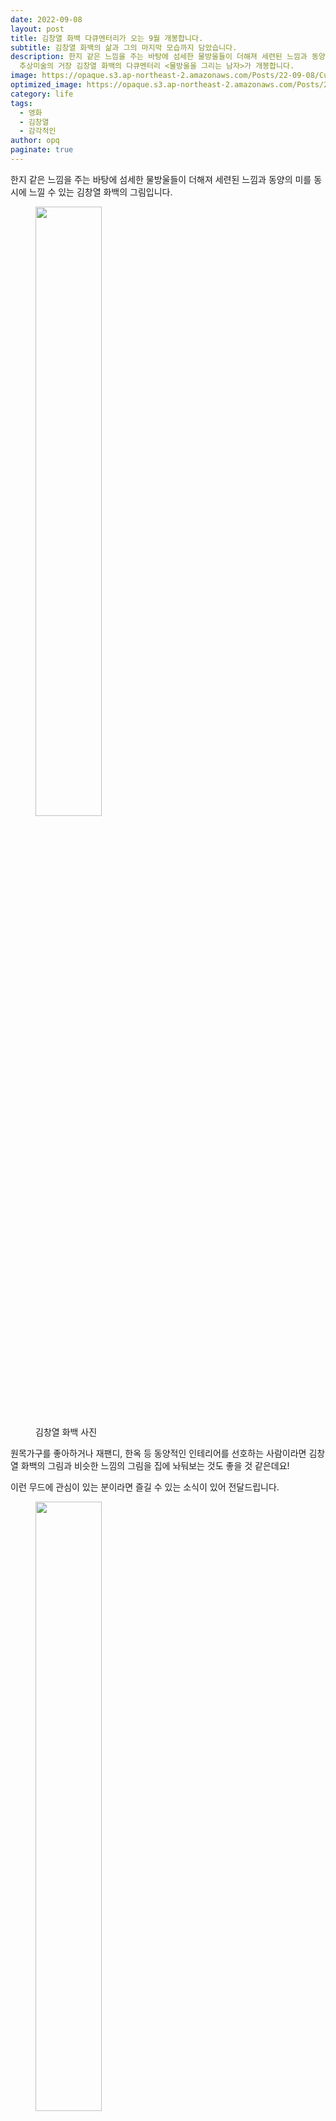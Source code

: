 ```yaml
---
date: 2022-09-08
layout: post
title: 김창열 화백 다큐멘터리가 오는 9월 개봉합니다.
subtitle: 김창열 화백의 삶과 그의 마지막 모습까지 담았습니다.
description: 한지 같은 느낌을 주는 바탕에 섬세한 물방울들이 더해져 세련된 느낌과 동양의 미를 동시에 느낄 수 있는 그림의 한국
  추상미술의 거장 김창열 화백의 다큐멘터리 <물방울을 그리는 남자>가 개봉합니다.
image: https://opaque.s3.ap-northeast-2.amazonaws.com/Posts/22-09-08/CutImage.png
optimized_image: https://opaque.s3.ap-northeast-2.amazonaws.com/Posts/22-09-08/CutImage.png
category: life
tags:
  - 영화
  - 김창열
  - 감각적인
author: opq
paginate: true
---
```

한지 같은 느낌을 주는 바탕에 섬세한 물방울들이 더해져 세련된 느낌과 동양의 미를 동시에 느낄 수 있는 김창열 화백의 그림입니다.

<figure>
<img src="https://opaque.s3.ap-northeast-2.amazonaws.com/Posts/22-09-08/ArtistPhoto.jpg" width="50%">
<figcaption> 김창열 화백 사진 </figcaption>
</figure>

원목가구를 좋아하거나 재팬디, 한옥 등 동양적인 인테리어를 선호하는 사람이라면 김창열 화백의 그림과 비슷한 느낌의 그림을 집에 놔둬보는 것도 좋을 것 같은데요!

이런 무드에 관심이 있는 분이라면 즐길 수 있는 소식이 있어 전달드립니다.

<figure>
<img src="https://opaque.s3.ap-northeast-2.amazonaws.com/Posts/22-09-08/DocumentaryFull.jpg" width="50%">
<figcaption> 다큐멘터리 포스터 </figcaption>
</figure>

물방울을 그려온 화가로서 우리에게 알려진 한국 추상미술의 거장 김창열 화백의 다큐멘터리 **물방울을 그리는 남자**가 개봉합니다. 김창열 화백의 둘째 아들 김오안이 연출부터 음악, 내레이션까지 맡았으며 김창열 화백의 삶과 그의 마지막 모습까지 담았다고 합니다. 9월 극장에서 만나볼 수 있습니다. 

김창열은 50년간 수행하듯 물방울을 그리며 일관된 그의 예술 세계를 펼쳐왔습니다. 1970년 밤새 그린 유화가 마음에 들지 않아 떼어내기 위해 캔버스 위에 물을 뿌려놓았고 그 위로 비친 떠오르는 아침 햇살에 의해 빛나는 물방울을 본 뒤로 1972년 물방울이 전면으로 나타난 작품을 선보이며 이름을 알리게 됩니다. 

2021년 1월 5일 타계한 김창열 화백의 다큐멘터리를 통해 물방울만을 그려온 그의 삶을 들여다 볼 수 있을 것입니다.

다양한 감각적인 소식들을 오파크를 통해 확인해 보세요!

출처 영화사 진진 / 갤러리현대











